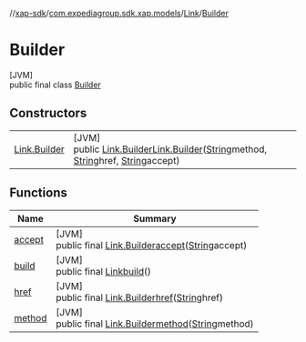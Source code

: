 //[xap-sdk](../../../../index.md)/[com.expediagroup.sdk.xap.models](../../index.md)/[Link](../index.md)/[Builder](index.md)

# Builder

[JVM]\
public final class [Builder](index.md)

## Constructors

| | |
|---|---|
| [Link.Builder](-link.-builder.md) | [JVM]<br>public [Link.Builder](index.md)[Link.Builder](-link.-builder.md)([String](https://docs.oracle.com/javase/8/docs/api/java/lang/String.html)method, [String](https://docs.oracle.com/javase/8/docs/api/java/lang/String.html)href, [String](https://docs.oracle.com/javase/8/docs/api/java/lang/String.html)accept) |

## Functions

| Name | Summary |
|---|---|
| [accept](accept.md) | [JVM]<br>public final [Link.Builder](index.md)[accept](accept.md)([String](https://docs.oracle.com/javase/8/docs/api/java/lang/String.html)accept) |
| [build](build.md) | [JVM]<br>public final [Link](../index.md)[build](build.md)() |
| [href](href.md) | [JVM]<br>public final [Link.Builder](index.md)[href](href.md)([String](https://docs.oracle.com/javase/8/docs/api/java/lang/String.html)href) |
| [method](method.md) | [JVM]<br>public final [Link.Builder](index.md)[method](method.md)([String](https://docs.oracle.com/javase/8/docs/api/java/lang/String.html)method) |
